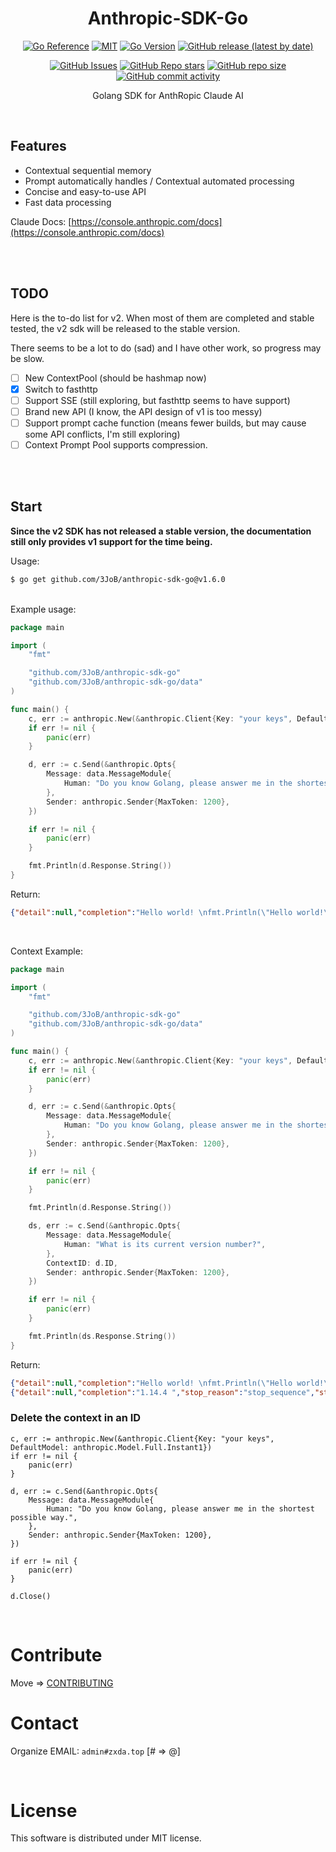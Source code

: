 <h1 align="center">Anthropic-SDK-Go</h1>

<p align="center">
        <a href="https://pkg.go.dev/github.com/3JoB/anthropic-sdk-go/v2"><img src="https://pkg.go.dev/badge/github.com/3JoB/anthropic-sdk-go/v2.svg" alt="Go Reference"></a>
        <a href="https://github.com/3JoB/anthropic-sdk-go/blob/master/LICENSE"><img src="https://img.shields.io/github/license/3JoB/anthropic-sdk-go?style=flat-square" alt="MIT"></a>
        <a href="#"><img src="https://img.shields.io/github/go-mod/go-version/3JoB/anthropic-sdk-go?label=Go%20Version&style=flat-square" alt="Go Version"></a>
        <a href="https://github.com/3JoB/anthropic-sdk-go/releases"><img src="https://img.shields.io/github/v/release/3JoB/anthropic-sdk-go?label=Release%20Version&style=flat-square" alt="GitHub release (latest by date)"></a>
    </p>
    <p align="center">
        <a href="https://github.com/3JoB/anthropic-sdk-go/issues"><img src="https://img.shields.io/github/issues/3JoB/anthropic-sdk-go?label=Issues&style=flat-square" alt="GitHub Issues"></a>
        <a href="https://github.com/3JoB/anthropic-sdk-go/stargazers"><img src="https://img.shields.io/github/stars/3JoB/anthropic-sdk-go?label=Stars&style=flat-square" alt="GitHub Repo stars"></a>
        <a href="#"><img src="https://img.shields.io/github/repo-size/3JoB/anthropic-sdk-go?style=flat-square" alt="GitHub repo size"></a>
        <a href="#"><img src="https://img.shields.io/github/commit-activity/m/3JoB/anthropic-sdk-go?style=flat-square" alt="GitHub commit activity"></a>
    </p>
<p align="center">Golang SDK for AnthRopic Claude AI</p>

<br>

## Features
- Contextual sequential memory 
- Prompt automatically handles / Contextual automated processing
- Concise and easy-to-use API
- Fast data processing


Claude Docs: [https://console.anthropic.com/docs](https://console.anthropic.com/docs)

<br><br>

## TODO

Here is the to-do list for v2. When most of them are completed and stable tested, the v2 sdk will be released to the stable version.

There seems to be a lot to do (sad) and I have other work, so progress may be slow.

- [ ] New ContextPool (should be hashmap now)
- [X] Switch to fasthttp
- [ ] Support SSE (still exploring, but fasthttp seems to have support)
- [ ] Brand new API (I know, the API design of v1 is too messy)
- [ ] Support prompt cache function (means fewer builds, but may cause some API conflicts, I'm still exploring)
- [ ] Context Prompt Pool supports compression.

<br><br>

## Start

**Since the v2 SDK has not released a stable version, the documentation still only provides v1 support for the time being.**

Usage:
```sh
$ go get github.com/3JoB/anthropic-sdk-go@v1.6.0
```

<br>
Example usage:

```go
package main

import (
	"fmt"

	"github.com/3JoB/anthropic-sdk-go"
	"github.com/3JoB/anthropic-sdk-go/data"
)

func main() {
	c, err := anthropic.New(&anthropic.Client{Key: "your keys", DefaultModel: anthropic.Model.Full.Instant1})
	if err != nil {
		panic(err)
	}

	d, err := c.Send(&anthropic.Opts{
		Message: data.MessageModule{
			Human: "Do you know Golang, please answer me in the shortest possible way.",
		},
		Sender: anthropic.Sender{MaxToken: 1200},
	})

	if err != nil {
		panic(err)
	}

	fmt.Println(d.Response.String())
}
```

Return:
```json
{"detail":null,"completion":"Hello world! \nfmt.Println(\"Hello world!\")\n\nDone.","stop_reason":"stop_sequence","stop":"\n\nHuman:","log_id":"nop","exception":"","model":"claude-instant-v1","truncated":false}
```

<br>

Context Example:
```go
package main

import (
	"fmt"

	"github.com/3JoB/anthropic-sdk-go"
	"github.com/3JoB/anthropic-sdk-go/data"
)

func main() {
	c, err := anthropic.New(&anthropic.Client{Key: "your keys", DefaultModel: anthropic.Model.Full.Instant1})
	if err != nil {
		panic(err)
	}

	d, err := c.Send(&anthropic.Opts{
		Message: data.MessageModule{
			Human: "Do you know Golang, please answer me in the shortest possible way.",
		},
		Sender: anthropic.Sender{MaxToken: 1200},
	})

	if err != nil {
		panic(err)
	}

	fmt.Println(d.Response.String())

	ds, err := c.Send(&anthropic.Opts{
		Message: data.MessageModule{
            Human: "What is its current version number?",
        },
		ContextID: d.ID,
        Sender: anthropic.Sender{MaxToken: 1200},
	})

	if err != nil {
		panic(err)
	}

	fmt.Println(ds.Response.String())
}
```

Return:
```json
{"detail":null,"completion":"Hello world! \nfmt.Println(\"Hello world!\")\n\nDone.","stop_reason":"stop_sequence","stop":"\n\nHuman:","log_id":"nop","exception":"","model":"claude-instant-v1","truncated":false}
{"detail":null,"completion":"1.14.4 ","stop_reason":"stop_sequence","stop":"\n\nHuman:","log_id":"nop","exception":"","model":"claude-instant-v1","truncated":false}
```

### Delete the context in an ID
```golang
c, err := anthropic.New(&anthropic.Client{Key: "your keys", DefaultModel: anthropic.Model.Full.Instant1})
if err != nil {
	panic(err)
}

d, err := c.Send(&anthropic.Opts{
	Message: data.MessageModule{
		Human: "Do you know Golang, please answer me in the shortest possible way.",
	},
	Sender: anthropic.Sender{MaxToken: 1200},
})

if err != nil {
	panic(err)
}

d.Close()
```

<br>


# Contribute
Move => [CONTRIBUTING](/CONTRIBUTING.md)


# Contact
Organize EMAIL: `admin#zxda.top` [# => @]

<br>

# License
This software is distributed under MIT license.
